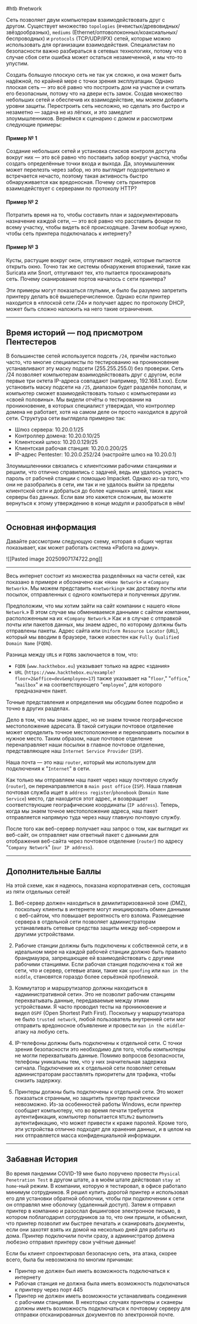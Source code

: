#htb #network

Сеть позволяет двум компьютерам взаимодействовать друг с другом. Существует множество `topologies` (ячеистых/древовидных/звёздообразных), `mediums` (Ethernet/оптоволоконных/коаксиальных/беспроводных) и `protocols` (TCP/UDP/IPX) сетей, которые можно использовать для организации взаимодействия. Специалистам по безопасности важно разбираться в сетевых технологиях, потому что в случае сбоя сети ошибка может остаться незамеченной, и мы что-то упустим.

Создать большую плоскую сеть не так уж сложно, и она может быть надёжной, по крайней мере с точки зрения эксплуатации. Однако плоская сеть — это всё равно что построить дом на участке и считать его безопасным, потому что на двери есть замок. Создав множество небольших сетей и обеспечив их взаимодействие, мы можем добавить уровни защиты. Перестроить сеть несложно, но сделать это быстро и незаметно — задача не из лёгких, и это замедлит злоумышленников. Вернёмся к сценарию с домом и рассмотрим следующие примеры:

#### Пример № 1

Создание небольших сетей и установка списков контроля доступа вокруг них — это всё равно что поставить забор вокруг участка, чтобы создать определённые точки входа и выхода. Да, злоумышленник может перелезть через забор, но это выглядит подозрительно и встречается нечасто, поэтому такая активность быстро обнаруживается как вредоносная. Почему сеть принтеров взаимодействует с серверами по протоколу HTTP?

#### Пример № 2

Потратить время на то, чтобы составить план и задокументировать назначение каждой сети, — это всё равно что расставить фонари по всему участку, чтобы видеть всё происходящее. Зачем вообще нужно, чтобы сеть принтера подключалась к интернету?

#### Пример № 3

Кусты, растущие вокруг окон, отпугивают людей, которые пытаются открыть окно. Точно так же системы обнаружения вторжений, такие как Suricata или Snort, отпугивают тех, кто пытается просканировать сеть. Почему сканирование портов началось с сети принтера?

Эти примеры могут показаться глупыми, и было бы разумно запретить принтеру делать всё вышеперечисленное. Однако если принтер находится в «плоской сети /24» и получает адрес по протоколу DHCP, может быть сложно наложить на него такие ограничения.

---

## Время историй — под присмотром Пентестеров

В большинстве сетей используется подсеть `/24`, причём настолько часто, что многие специалисты по тестированию на проникновение устанавливают эту маску подсети (255.255.255.0) без проверки. Сеть /24 позволяет компьютерам взаимодействовать друг с другом, если первые три октета IP-адреса совпадают (например, 192.168.1.xxx). Если установить маску подсети на `/25`, диапазон будет разделён пополам, и компьютер сможет взаимодействовать только с компьютерами из «своей половины». Мы видели отчёты о тестировании на проникновение, в которых специалист утверждал, что контроллер домена не работает, хотя на самом деле он просто находился в другой сети. Структура сети выглядела примерно так:

- Шлюз сервера: 10.20.0.1/25
- Контроллер домена: 10.20.0.10/25
- Клиентский шлюз: 10.20.0.129/25
- Клиентская рабочая станция: 10.20.0.200/25
- IP-адрес Pentester: 10.20.0.252/24 (настройте шлюз на 10.20.0.1)

Злоумышленники связались с клиентскими рабочими станциями и решили, что отлично справились с задачей, ведь им удалось украсть пароль от рабочей станции с помощью Impacket. Однако из-за того, что они не разобрались в сети, им так и не удалось выйти за пределы клиентской сети и добраться до более «ценных» целей, таких как серверы баз данных. Если вам это кажется сложным, вы можете вернуться к этому утверждению в конце модуля и разобраться в нём!

---

## Основная информация

Давайте рассмотрим следующую схему, которая в общих чертах показывает, как может работать система «Работа на дому».

![[Pasted image 20250907174722.png]]

---

Весь интернет состоит из множества разделённых на части сетей, как показано в примере и обозначено как «`Home Network`» и «`Company Network`». Мы можем представить «`networking`» как доставку почты или посылок, отправленных с одного компьютера и полученных другим.

Предположим, что мы хотим зайти на сайт компании с нашего «`Home Network`.» В этом случае мы обмениваемся данными с сайтом компании, расположенным на их «`Company Network`.» Как и в случае с отправкой почты или пакетов данных, мы знаем адрес, по которому должны быть отправлены пакеты. Адрес сайта или `Uniform Resource Locator` (`URL`), который мы вводим в браузере, также известен как `Fully Qualified Domain Name` (`FQDN`).

Разница между `URL`s и `FQDN`s заключается в том, что:

- `FQDN` (`www.hackthebox.eu`) указывает только на адрес «здания»
- `URL` (`https://www.hackthebox.eu/example?floor=2&office=dev&employee=17`) также указывает на "`floor`," "`office`," "`mailbox`" и на соответствующего "`employee`", для которого предназначен пакет.

Точные представления и определения мы обсудим более подробно и точно в других разделах.

Дело в том, что мы знаем адрес, но не знаем точное географическое местоположение адресата. В такой ситуации почтовое отделение может определить точное местоположение и перенаправить посылки в нужное место. Таким образом, наше почтовое отделение перенаправляет наши посылки в главное почтовое отделение, представляющее наш `Internet Service Provider` (`ISP`).

Наша почта — это наш `router`, который мы используем для подключения к "`Internet`" в сети.

Как только мы отправляем наш пакет через нашу почтовую службу (`router`), он перенаправляется в `main post office` (`ISP`). Наша главная почтовая служба ищет в `address register`/`phonebook` (`Domain Name Service`) место, где находится этот адрес, и возвращает соответствующие географические координаты (`IP address`). Теперь, когда мы знаем точное местоположение адреса, наш пакет отправляется напрямую туда через нашу главную почтовую службу.

После того как веб-сервер получает наш запрос о том, как выглядит их веб-сайт, он отправляет нам ответный пакет с данными для отображения веб-сайта через почтовое отделение (`router`) по адресу "`Company Network`" (`our IP address`).

---

## Дополнительные Баллы

На этой схеме, как я надеюсь, показана корпоративная сеть, состоящая из пяти отдельных сетей!

1. Веб-сервер должен находиться в демилитаризованной зоне (DMZ), поскольку клиенты в интернете могут инициировать обмен данными с веб-сайтом, что повышает вероятность его взлома. Размещение сервера в отдельной сети позволяет администраторам устанавливать сетевые средства защиты между веб-сервером и другими устройствами.
    
2. Рабочие станции должны быть подключены к собственной сети, и в идеальном мире на каждой рабочей станции должно быть правило брандмауэра, запрещающее ей взаимодействовать с другими рабочими станциями. Если рабочая станция подключена к той же сети, что и сервер, сетевые атаки, такие как `spoofing` или `man in the middle`, становятся гораздо более серьёзной проблемой.
    
3. Коммутатор и маршрутизатор должны находиться в «административной сети». Это не позволит рабочим станциям перехватывать данные, передаваемые между этими устройствами. Я часто проводил тесты на проникновение и видел `OSPF` (Open Shortest Path First). Поскольку у маршрутизатора не было `trusted network`, любой пользователь внутренней сети мог отправить вредоносное объявление и провести `man in the middle`-атаку на любую сеть.
    
4. IP-телефоны должны быть подключены к отдельной сети. С точки зрения безопасности это необходимо для того, чтобы компьютеры не могли перехватывать данные. Помимо вопросов безопасности, телефоны уникальны тем, что у них значительная задержка сигнала. Подключение их к отдельной сети позволяет сетевым администраторам расставлять приоритеты для трафика, чтобы снизить задержку.
    
5. Принтеры должны быть подключены к отдельной сети. Это может показаться странным, но защитить принтер практически невозможно. Из-за особенностей работы Windows, если принтер сообщает компьютеру, что во время печати требуется аутентификация, компьютер попытается `NTLMv2` выполнить аутентификацию, что может привести к краже паролей. Кроме того, эти устройства отлично подходят для хранения данных, и в целом на них отправляется масса конфиденциальной информации.
    

---

## Забавная История

Во время пандемии COVID-19 мне было поручено провести `Physical Penetration Test` в другом штате, а в моём штате действовал `stay at home`-ный режим. В компании, которую я тестировал, в офисе работало минимум сотрудников. Я решил купить дорогой принтер и использовал его для установки обратной оболочки, чтобы при подключении к сети он отправлял мне оболочку (удаленный доступ). Затем я отправил принтер в компанию и разослал фишинговое электронное письмо, в котором поблагодарил сотрудников за то, что они пришли, и объяснил, что принтер позволит им быстрее печатать и сканировать документы, если они захотят взять их домой на несколько дней для работы из дома. Принтер подключили почти сразу, а администратор домена любезно отправил принтеру свои учётные данные!

Если бы клиент спроектировал безопасную сеть, эта атака, скорее всего, была бы невозможна по многим причинам:

- Принтер не должен был иметь возможность подключаться к интернету
- Рабочая станция не должна была иметь возможность подключаться к принтеру через порт 445
- Принтер не должен иметь возможности устанавливать соединения с рабочими станциями. В некоторых случаях принтеры и сканеры должны иметь возможность подключаться к почтовому серверу для отправки отсканированных документов по электронной почте.